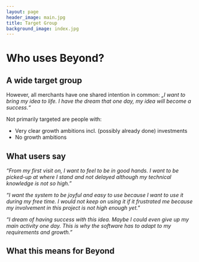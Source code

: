 ```yaml
---
layout: page
header_image: main.jpg
title: Target Group
background_image: index.jpg
---
```


# Who uses Beyond?

## A wide target group



However, all merchants have one shared intention in common:
_„I want to bring my idea to life.
I have the dream that one day, my idea will become a success.“_

Not primarily targeted are people with:
* Very clear growth ambitions incl. (possibly already done) investments
* No growth ambitions


## What users say

_“From my first visit on, I want to feel to be in good hands. I want to be picked-up at where I stand and not delayed although my technical knowledge is not so high.”_

_“I want the system to be joyful and easy to use because I want to use it during my free time. I would not keep on using it if it frustrated me because my involvement in this project is not high enough yet."_

_“I dream of having success with this idea. Maybe I could even give up my main activity one day. This is why the software has to adapt to my requirements and growth.”_


## What this means for Beyond
